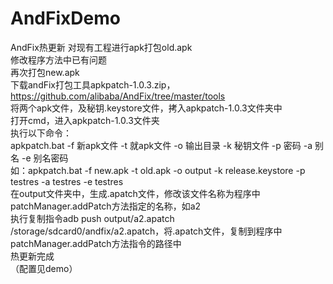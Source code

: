 # AndFixDemo
AndFix热更新
对现有工程进行apk打包old.apk  
修改程序方法中已有问题  
再次打包new.apk  
下载andFix打包工具apkpatch-1.0.3.zip，https://github.com/alibaba/AndFix/tree/master/tools  
将两个apk文件，及秘钥.keystore文件，拷入apkpatch-1.0.3文件夹中  
打开cmd，进入apkpatch-1.0.3文件夹  
执行以下命令：  
apkpatch.bat -f 新apk文件 -t 就apk文件 -o 输出目录 -k 秘钥文件 -p 密码 -a 别名  -e 别名密码  
如：apkpatch.bat -f new.apk -t old.apk -o output -k release.keystore -p testres -a testres  -e testres  
在output文件夹中，生成.apatch文件，修改该文件名称为程序中 patchManager.addPatch方法指定的名称，如a2  
执行复制指令adb push output/a2.apatch /storage/sdcard0/andfix/a2.apatch，将.apatch文件，复制到程序中 patchManager.addPatch方法指令的路径中  
热更新完成  
（配置见demo）
